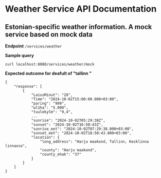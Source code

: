 # Weather Service API Documentation
## Estonian-specific weather information. A mock service based on mock data

**Endpoint**
`/services/weather`

**Sample query**
```
curl localhost:8080/services/weather/mock
```

**Expected outcome for deafult of "tallinn "**
```
{
    "response": [
        {
            "LaiusMinut": "28",
            "Time": "2024-10-02T15:00:00.000+03:00",
            "paring": "999",
            "wl1ha": "5.000",
            "tuulekylm": "9,4",
            ...
            "sunrise": "2024-10-02T05:29:38Z",
            "sunset": "2024-10-02T16:50:43Z",
            "sunrise_eet": "2024-10-02T07:29:38.000+03:00",
            "sunset_eet": "2024-10-02T18:50:43.000+03:00",
            "location": {
                "long_address": "Harju maakond, Tallinn, Kesklinna linnaosa",
                "county": "Harju maakond",
                "county_ehak": "37"
            }
        }
    ]
}
```
